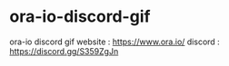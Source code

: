 # ora-io-discord-gif
ora-io discord gif
website : https://www.ora.io/
discord : https://discord.gg/S359ZgJn
